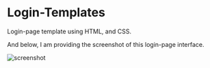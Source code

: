 # Login-Templates
Login-page template using HTML, and CSS.

And below, I am providing the screenshot of this login-page interface.


![screenshot](https://user-images.githubusercontent.com/78653915/123899712-55e6d100-d985-11eb-9b70-9bf90298ac65.JPG)

